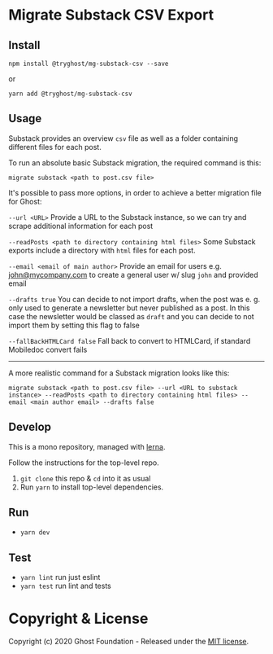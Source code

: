 # Migrate Substack CSV Export

## Install

`npm install @tryghost/mg-substack-csv --save`

or

`yarn add @tryghost/mg-substack-csv`


## Usage

Substack provides an overview `csv` file as well as a folder containing different files for each post.

To run an absolute basic Substack migration, the required command is this:

`migrate substack <path to post.csv file>`

It's possible to pass more options, in order to achieve a better migration file for Ghost:

`--url <URL>`
Provide a URL to the Substack instance, so we can try and scrape additional information for each post

`--readPosts <path to directory containing html files>`
Some Substack exports include a directory with `html` files for each post.

`--email <email of main author>`
Provide an email for users e.g. john@mycompany.com to create a general user w/ slug `john` and provided email

`--drafts true`
You can decide to not import drafts, when the post was e. g. only used to generate a newsletter but never published as a post. In this case the newsletter would be classed as `draft` and you can decide to not import them by setting this flag to false

`--fallBackHTMLCard false`
Fall back to convert to HTMLCard, if standard Mobiledoc convert fails

<hr>

A more realistic command for a Substack migration looks like this:

`migrate substack <path to post.csv file> --url <URL to substack instance> --readPosts <path to directory containing html files> --email <main author email> --drafts false`

## Develop

This is a mono repository, managed with [lerna](https://lernajs.io/).

Follow the instructions for the top-level repo.
1. `git clone` this repo & `cd` into it as usual
2. Run `yarn` to install top-level dependencies.


## Run

- `yarn dev`


## Test

- `yarn lint` run just eslint
- `yarn test` run lint and tests




# Copyright & License

Copyright (c) 2020 Ghost Foundation - Released under the [MIT license](LICENSE).
